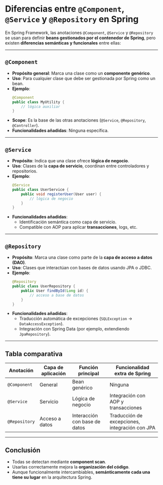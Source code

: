 
# Diferencias entre `@Component`, `@Service` y `@Repository` en Spring

En Spring Framework, las anotaciones `@Component`, `@Service` y `@Repository` se usan para definir **beans gestionados por el contenedor de Spring**, pero existen **diferencias semánticas y funcionales** entre ellas:

---

## `@Component`

- **Propósito general**: Marca una clase como un **componente genérico**.
- **Uso**: Para cualquier clase que debe ser gestionada por Spring como un bean.
- **Ejemplo**:
  ```java
  @Component
  public class MyUtility {
      // lógica auxiliar
  }
  ```
- **Scope**: Es la base de las otras anotaciones (`@Service`, `@Repository`, `@Controller`).
- **Funcionalidades añadidas**: Ninguna específica.

---

## `@Service`

- **Propósito**: Indica que una clase ofrece **lógica de negocio**.
- **Uso**: Clases de la **capa de servicio**, coordinan entre controladores y repositorios.
- **Ejemplo**:
  ```java
  @Service
  public class UserService {
      public void registerUser(User user) {
          // lógica de negocio
      }
  }
  ```
- **Funcionalidades añadidas**:
  - Identificación semántica como capa de servicio.
  - Compatible con AOP para aplicar **transacciones**, logs, etc.

---

## `@Repository`

- **Propósito**: Marca una clase como parte de la **capa de acceso a datos (DAO)**.
- **Uso**: Clases que interactúan con bases de datos usando JPA o JDBC.
- **Ejemplo**:
  ```java
  @Repository
  public class UserRepository {
      public User findById(Long id) {
          // acceso a base de datos
      }
  }
  ```
- **Funcionalidades añadidas**:
  - Traducción automática de excepciones (`SQLException` → `DataAccessException`).
  - Integración con Spring Data (por ejemplo, extendiendo `JpaRepository`).

---

## Tabla comparativa

| Anotación     | Capa de aplicación | Función principal                  | Funcionalidad extra de Spring                    |
|---------------|--------------------|------------------------------------|--------------------------------------------------|
| `@Component`  | General             | Bean genérico                      | Ninguna                                          |
| `@Service`    | Servicio            | Lógica de negocio                  | Integración con AOP y transacciones              |
| `@Repository` | Acceso a datos      | Interacción con base de datos      | Traducción de excepciones, integración con JPA   |

---

## Conclusión

- Todas se detectan mediante **component scan**.
- Usarlas correctamente mejora la **organización del código**.
- Aunque funcionalmente intercambiables, **semánticamente cada una tiene su lugar** en la arquitectura Spring.
